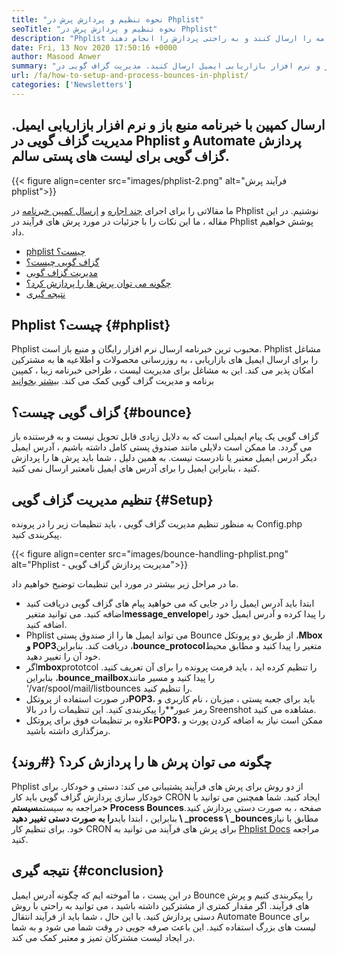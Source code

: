 ```yaml
---
title: "نحوه تنظیم و پردازش پرش در Phplist" 
seoTitle: "نحوه تنظیم و پردازش پرش در Phplist" 
description: "Phplist لیست پستی خود میزبان قدرتمند و مدیر خبرنامه است. این به مشاغل کمک می کند تا کمپین های خبرنامه را ارسال کنند و به راحتی پردازش را انجام دهند." 
date: Fri, 13 Nov 2020 17:50:16 +0000
author: Masood Anwer
summary: "کمپین را با خبرنامه منبع باز و نرم افزار بازاریابی ایمیل ارسال کنید. مدیریت گزاف گویی در Phplist و Automate پردازش گزاف گویی برای لیست های پستی سالم." 
url: /fa/how-to-setup-and-process-bounces-in-phplist/
categories: ['Newsletters']
---
```


## ارسال کمپین با خبرنامه منبع باز و نرم افزار بازاریابی ایمیل. مدیریت گزاف گویی در Phplist و Automate پردازش گزاف گویی برای لیست های پستی سالم.

{{< figure align=center src="images/phplist-2.png" alt="فرآیند پرش phplist">}}

ما مقالاتی را برای اجرای [چند اجاره][1] و [ارسال کمپین خبرنامه][2] در Phplist نوشتیم. در این مقاله ، ما این نکات را با جزئیات در مورد پرش های فرآیند در Phplist پوشش خواهیم داد.
  * [phplist چیست؟][3]
  * [گزاف گویی چیست؟][4]
  * [مدیریت گزاف گویی][5]
  * [چگونه می توان پرش ها را پردازش کرد؟][6]
  * [نتیجه گیری][7]

## Phplist چیست؟   {#phplist}
Phplist محبوب ترین خبرنامه ارسال نرم افزار رایگان و منبع باز است. Phplist مشاغل را برای ارسال ایمیل های بازاریابی ، به روزرسانی محصولات و اطلاعیه ها به مشترکین امکان پذیر می کند. این به مشاغل برای مدیریت لیست ، طراحی خبرنامه زیبا ، کمپین برنامه و مدیریت گزاف گویی کمک می کند. [بیشتر بخوانید][8]

## گزاف گویی چیست؟   {#bounce}
گزاف گویی یک پیام ایمیلی است که به دلایل زیادی قابل تحویل نیست و به فرستنده باز می گردد. ما ممکن است دلایلی مانند صندوق پستی کامل داشته باشیم ، آدرس ایمیل دیگر آدرس ایمیل معتبر یا نادرست نیست. به همین دلیل ، شما باید پرش ها را پردازش کنید ، بنابراین ایمیل را برای آدرس های ایمیل نامعتبر ارسال نمی کنید.

## تنظیم مدیریت گزاف گویی   {#Setup}
به منظور تنظیم مدیریت گزاف گویی ، باید تنظیمات زیر را در پرونده Config.php پیکربندی کنید.

{{< figure align=center src="images/bounce-handling-phplist.png" alt="Phplist - مدیریت پردازش گزاف گویی">}}

ما در مراحل زیر بیشتر در مورد این تنظیمات توضیح خواهیم داد.
  * ابتدا باید آدرس ایمیل را در جایی که می خواهید پیام های گزاف گویی دریافت کنید اضافه کنید. می توانید متغیر**message_envelope**را پیدا کرده و آدرس ایمیل خود را اضافه کنید.
* Phplist می تواند ایمیل ها را از صندوق پستی Bounce از طریق دو پروتکل ،**Mbox و POP3**دریافت کند. بنابراین ،**bounce_protocol**متغیر را پیدا کنید و مطابق محیط خود آن را تغییر دهید.
* اگر**mbox**prototcol را تنظیم کرده اید ، باید فرمت پرونده را برای آن تعریف کنید. بنابراین ،**bounce_mailbox**را پیدا کنید و مسیر مانند ‘/var/spool/mail/listbounces را تنظیم کنید.
* در صورت استفاده از پروتکل**POP3**، باید برای جعبه پستی ، میزبان ، نام کاربری و رمز عبور**را پیکربندی کنید. این تنظیمات را در بالا Sreenshot مشاهده می کنید.
* علاوه بر تنظیمات فوق برای پروتکل**POP3**، ممکن است نیاز به اضافه کردن پورت و رمزگذاری داشته باشید.

## چگونه می توان پرش ها را پردازش کرد؟   {#روند}
Phplist از دو روش برای پرش های فرآیند پشتیبانی می کند: دستی و خودکار. برای خودکار سازی پردازش گزاف گویی باید کار CRON ایجاد کنید. شما همچنین می توانید با مراجعه به سیستم**سیستم> Process Bounces**صفحه ، به صورت دستی پردازش کنید. بنابراین ، ابتدا باید**را به صورت دستی تغییر دهید \ _process \ _bounces**مطابق با نیاز خود. برای تنظیم کار CRON برای پرش های فرآیند می توانید به [Phplist Docs][9] مراجعه کنید.

## نتیجه گیری   {#conclusion}
در این پست ، ما آموخته ایم که چگونه آدرس ایمیل Bounce را پیکربندی کنیم و پرش های فرآیند. اگر مقدار کمتری از مشترکین داشته باشید ، می توانید به راحتی با روش دستی پردازش کنید. با این حال ، شما باید از فرآیند انتقال Automate Bounce برای لیست های بزرگ استفاده کنید. این باعث صرفه جویی در وقت شما می شود و به شما در ایجاد لیست مشترکان تمیز و معتبر کمک می کند.

  
[1]: https://blog.containerize.com/newsletter/how-to-implement-multi-tenancy-in-phplist/
[2]: https://blog.containerize.com/newsletter/how-to-create-and-send-newsletter-using-phplist/
[3]: #phplist
[4]: #bounce
[5]: #setup
[6]: #process
[7]: #conclusion
[8]: https://products.containerize.com/newsletter/phplist
[9]: https://www.phplist.org/manual/books/phplist-manual/page/setting-up-your-cron
